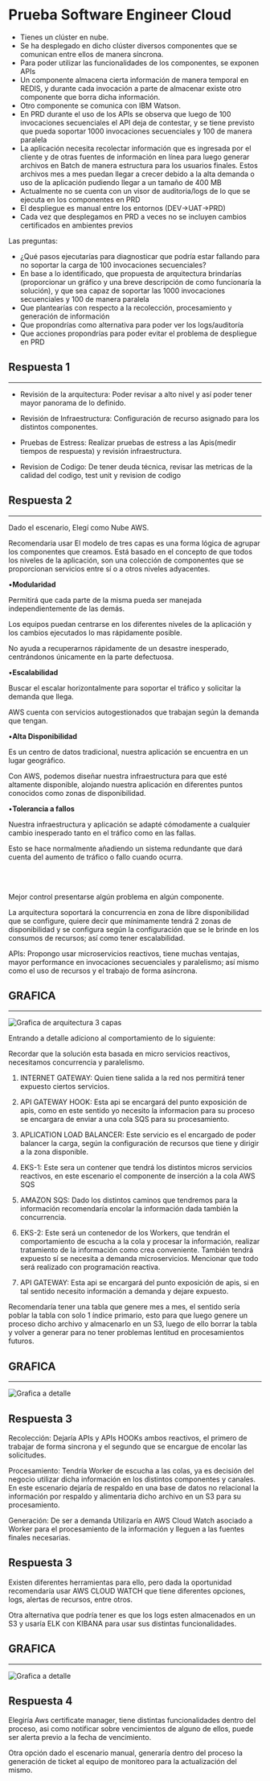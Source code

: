 # Prueba Software Engineer Cloud

- Tienes un clúster en nube.
- Se ha desplegado en dicho clúster diversos componentes que se comunican entre ellos de manera síncrona.
- Para poder utilizar las funcionalidades de los componentes, se exponen APIs
- Un componente almacena cierta información de manera temporal en REDIS, y durante cada invocación a parte de almacenar existe otro componente que borra dicha información.
- Otro componente se comunica con IBM Watson.
- En PRD durante el uso de los APIs se observa que luego de 100 invocaciones secuenciales el API deja de contestar, y se tiene previsto que pueda soportar 1000 invocaciones secuenciales y 100 de manera paralela
- La aplicación necesita recolectar información que es ingresada por el cliente y de otras fuentes de información en línea para luego generar archivos en Batch de manera estructura para los usuarios finales. Estos archivos mes a mes puedan llegar a crecer debido a la alta demanda o uso de la aplicación pudiendo llegar a un tamaño de 400 MB
- Actualmente no se cuenta con un visor de auditoria/logs de lo que se ejecuta en los componentes en PRD
- El despliegue es manual entre los entornos (DEV->UAT->PRD)
- Cada vez que desplegamos en PRD a veces no se incluyen cambios certificados en ambientes previos

Las preguntas:

- ¿Qué pasos ejecutarías para diagnosticar que podría estar fallando para no soportar la carga de 100 invocaciones secuenciales?
- En base a lo identificado, que propuesta de arquitectura brindarías (proporcionar un gráfico y una breve descripción de como funcionaría la solución), y que sea capaz de soportar las 1000 invocaciones secuenciales y 100 de manera paralela
- Que plantearías con respecto a la recolección, procesamiento y generación de información
- Que propondrías como alternativa para poder ver los logs/auditoría
- Que acciones propondrías para poder evitar el problema de despliegue en PRD

## **Respuesta 1**

---

- Revisión de la arquitectura: Poder revisar a alto nivel y así poder tener mayor panorama de lo definido.

- Revisión de Infraestructura: Configuración de recurso asignado para los distintos componentes.

- Pruebas de Estress: Realizar pruebas de estress a las Apis(medir tiempos de respuesta) y revisión infraestructura.

- Revision de Codigo: De tener deuda técnica, revisar las metricas de la calidad del codigo, test unit y revision de codigo

## **Respuesta 2**

---

Dado el escenario, Elegí como Nube AWS.

Recomendaria usar El modelo de tres capas es una forma lógica de agrupar los componentes que creamos. Está basado en el concepto de que todos los niveles de la aplicación, son una colección de componentes que se proporcionan servicios entre sí o a otros niveles adyacentes.

•**Modularidad**

Permitirá que cada parte de la misma pueda ser manejada independientemente de las demás.

Los equipos puedan centrarse en los diferentes niveles de la aplicación y los cambios ejecutados lo mas rápidamente posible.

No ayuda a recuperarnos rápidamente de un desastre inesperado, centrándonos únicamente en la parte defectuosa.

•**Escalabilidad**

Buscar el escalar horizontalmente para soportar el tráfico y solicitar la demanda que llega.

AWS cuenta con servicios autogestionados que trabajan según la demanda que tengan.

•**Alta Disponibilidad**

Es un centro de datos tradicional, nuestra aplicación se encuentra en un lugar geográfico.

Con AWS, podemos diseñar nuestra infraestructura para que esté altamente disponible, alojando nuestra aplicación en diferentes puntos conocidos como zonas de disponibilidad.

•**Tolerancia a fallos**

Nuestra infraestructura y aplicación se adapté cómodamente a cualquier cambio inesperado tanto en el tráfico como en las fallas.

Esto se hace normalmente añadiendo un sistema redundante que dará cuenta del aumento de tráfico o fallo cuando ocurra.

<br>

<br>

Mejor control presentarse algún problema en algún componente.

La arquitectura soportará la concurrencia en zona de libre disponibilidad que se configure, quiere decir que mínimamente tendrá 2 zonas de disponibilidad y se configura según la configuración que se le brinde en los consumos de recursos; así como tener escalabilidad.

APIs: Propongo usar microservicios reactivos, tiene muchas ventajas, mayor performance en invocaciones secuenciales y paralelismo; así mismo como el uso de recursos y el trabajo de forma asíncrona.

## **GRAFICA**

---

![Grafica de arquitectura 3 capas](grafica-1.png)

Entrando a detalle adiciono al comportamiento de lo siguiente:

Recordar que la solución esta basada en micro servicios reactivos, necesitamos concurrencia y paralelismo. 


   
1. INTERNET GATEWAY: Quien tiene salida a la red nos permitirá tener expuesto ciertos servicios.

2. API GATEWAY HOOK: Esta api se encargará del punto exposición de apis, como en este sentido yo necesito la informacion para su proceso se encargara de enviar a una cola SQS para su procesamiento.

3. APLICATION LOAD BALANCER: Este servicio es el encargado de poder balancer la carga, según la configuración de recursos que tiene y dirigir a la zona disponible.

4. EKS-1: Este sera un contener que tendrá los distintos micros servicios reactivos, en este escenario el componente de inserción a la cola AWS SQS

5. AMAZON SQS: Dado los distintos caminos que tendremos para la información recomendaría encolar la información dada también la concurrencia.

5. EKS-2: Este será un contenedor de los Workers, que tendrán el comportamiento de escucha a la cola y procesar la información, realizar tratamiento de la información como crea conveniente. También tendrá expuesto sí se necesita a demanda microservicios. Mencionar que todo será realizado con programación reactiva.

6. API GATEWAY: Esta api se encargará del punto exposición de apis, si en tal sentido necesito información a demanda y dejare expuesto.


Recomendaría tener una tabla que genere mes a mes, el sentido sería poblar la tabla con solo 1 índice primario, esto para que luego genere un proceso dicho archivo y almacenarlo en un S3, luego de ello borrar la tabla y volver a generar para no tener problemas lentitud en procesamientos futuros.

## **GRAFICA**

---

![Grafica a detalle](grafica-2.png)

## **Respuesta 3**

Recolección: Dejaría APIs y APIs HOOKs ambos reactivos, el primero de trabajar de forma sincrona y el segundo que se encargue de encolar las solicitudes.

Procesamiento: Tendría Worker de escucha a las colas, ya es decisión del negocio utilizar dicha información en los distintos componentes y canales. En este escenario dejaría de respaldo en una base de datos no relacional la información por respaldo y alimentaria dicho archivo en un S3 para su procesamiento.

Generación: De ser a demanda Utilizaría en AWS Cloud Watch asociado a Worker para el procesamiento de la información y lleguen a las fuentes finales necesarias.

## **Respuesta 3**

Existen diferentes herramientas para ello, pero dada la oportunidad recomendaría usar AWS CLOUD WATCH que tiene diferentes opciones, logs, alertas de recursos, entre otros.

Otra alternativa que podría tener es que los logs esten almacenados en un S3 y usaría ELK con KIBANA para usar sus distintas funcionalidades.

## **GRAFICA**

---

![Grafica a detalle](grafica-3.png)

## **Respuesta 4**

Elegiría Aws certificate manager, tiene distintas funcionalidades dentro del proceso, asi como notificar sobre vencimientos de alguno de ellos, puede ser alerta previo a la fecha de vencimiento.

Otra opción dado el escenario manual, generaría dentro del proceso la generación de ticket al equipo de monitoreo para la actualización del mismo.


